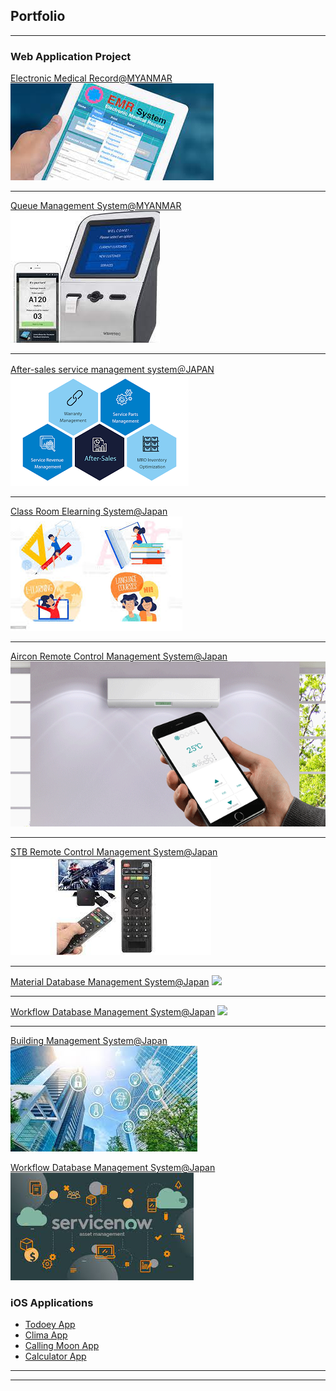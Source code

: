 ## Portfolio

---

### Web Application Project

[Electronic Medical Record@MYANMAR](/EMR_page)
<img src="images/EMR.jpeg?raw=true"/>

---
[Queue Management System@MYANMAR](/pdf/sample_presentation.pdf)
<img src="images/QMS.jpeg?raw=true"/>

---
[After-sales service management system＠JAPAN](http://example.com/)
<img src="images/AfterSaleService.png?raw=true"/>

---

[Class Room Elearning System@Japan](/sample_page)
<img src="images/Elearning.jpeg?raw=true"/>

---
[Aircon Remote Control Management System@Japan](/sample_page)
<img src="images/aircon_remote.jpg?raw=true"/>

---
[STB Remote Control Management System@Japan](/sample_page)
<img src="images/STB.jpeg?raw=true"/>

---
[Material Database Management System@Japan](/sample_page)
<img src="images/OracleApexS2.jpg.jpg?raw=true"/>

---
[Workflow Database Management System@Japan](/sample_page)
<img src="images/OracleApexS2.jpg.png?raw=true"/>

---
[Building Management System@Japan](/sample_page)
<img src="images/BMS2.jpeg?raw=true"/>

[Workflow Database Management System@Japan](/sample_page)
<img src="images/Service Now.jpeg?raw=true"/>

### iOS Applications

- [Todoey App](http://example.com/)
- [Clima App](http://example.com/)
- [Calling Moon App](http://example.com/)
- [Calculator App](http://example.com/)

---




---
<!-- <p style="font-size:11px">Page template forked from <a href="https://github.com/evanca/quick-portfolio">evanca</a></p>-->
<!-- Remove above link if you don't want to attibute -->
